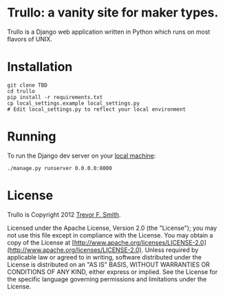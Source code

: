 # Trullo: a vanity site for maker types.

Trullo is a Django web application written in Python which runs on most flavors of UNIX.

# Installation

	git clone TBD
	cd trullo
	pip install -r requirements.txt
	cp local_settings.example local_settings.py
	# Edit local_settings.py to reflect your local environment

# Running

To run the Django dev server on your [local machine](http://127.0.0.1:8000/):

	./manage.py runserver 0.0.0.0:8000

# License

Trullo is Copyright 2012 [Trevor F. Smith](http://trevor.smith.name/).

Licensed under the Apache License, Version 2.0 (the "License"); you may not use this file except in compliance with the License. You may obtain a copy of the License at [http://www.apache.org/licenses/LICENSE-2.0](http://www.apache.org/licenses/LICENSE-2.0). Unless required by applicable law or agreed to in writing, software distributed under the License is distributed on an "AS IS" BASIS, WITHOUT WARRANTIES OR CONDITIONS OF ANY KIND, either express or implied. See the License for the specific language governing permissions and limitations under the License.
